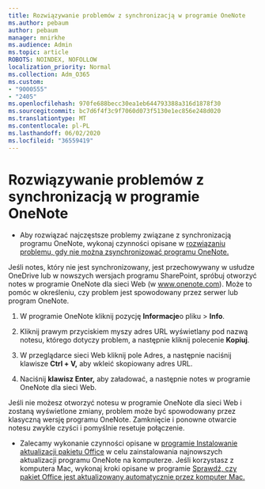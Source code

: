```yaml
---
title: Rozwiązywanie problemów z synchronizacją w programie OneNote
ms.author: pebaum
author: pebaum
manager: mnirkhe
ms.audience: Admin
ms.topic: article
ROBOTS: NOINDEX, NOFOLLOW
localization_priority: Normal
ms.collection: Adm_O365
ms.custom:
- "9000555"
- "2405"
ms.openlocfilehash: 970fe688becc30ea1eb644793388a316d1878f30
ms.sourcegitcommit: bc7d6f4f3c9f7060d073f5130e1ec856e248d020
ms.translationtype: MT
ms.contentlocale: pl-PL
ms.lasthandoff: 06/02/2020
ms.locfileid: "36559419"
---
```

# <a name="troubleshoot-onenote-sync-issues"></a>Rozwiązywanie problemów z synchronizacją w programie OneNote

* Aby rozwiązać najczęstsze problemy związane z synchronizacją programu OneNote, wykonaj czynności opisane w [rozwiązaniu problemu, gdy nie można zsynchronizować programu OneNote.](https://support.office.com/article/Fix-issues-when-you-can-t-sync-OneNote-299495ef-66d1-448f-90c1-b785a6968d45)

Jeśli notes, który nie jest synchronizowany, jest przechowywany w usłudze OneDrive lub w nowszych wersjach programu SharePoint, spróbuj otworzyć notes w programie OneNote dla sieci Web (w www.onenote.com). Może to pomóc w określeniu, czy problem jest spowodowany przez serwer lub program OneNote.

1. W programie OneNote kliknij pozycję **Informacje**o pliku  >  **Info**.

2. Kliknij prawym przyciskiem myszy adres URL wyświetlany pod nazwą notesu, którego dotyczy problem, a następnie kliknij polecenie **Kopiuj**.

3. W przeglądarce sieci Web kliknij pole Adres, a następnie naciśnij klawisze **Ctrl + V,** aby wkleić skopiowany adres URL.

4. Naciśnij **klawisz Enter,** aby załadować, a następnie notes w programie OneNote dla sieci Web.

Jeśli nie możesz otworzyć notesu w programie OneNote dla sieci Web i zostaną wyświetlone zmiany, problem może być spowodowany przez klasyczną wersję programu OneNote. Zamknięcie i ponowne otwarcie notesu zwykle czyści i pomyślnie resetuje połączenie.

* Zalecamy wykonanie czynności opisane w [programie Instalowanie aktualizacji pakietu Office](https://support.office.com/article/Install-Office-updates-2ab296f3-7f03-43a2-8e50-46de917611c5) w celu zainstalowania najnowszych aktualizacji programu OneNote na komputerze. Jeśli korzystasz z komputera Mac, wykonaj kroki opisane w programie [Sprawdź, czy pakiet Office jest aktualizowany automatycznie przez komputer Mac.](https://support.office.com/article/update-office-for-mac-automatically-bfd1e497-c24d-4754-92ab-910a4074d7c1)
